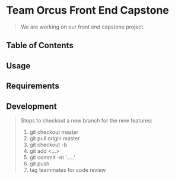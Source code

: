 # Team Orcus Front End Capstone
> We are working on our front end capstone project.

## Table of Contents
## Usage
## Requirements
## Development
> Steps to checkout a new branch for the new features:
> 1) git checkout master
> 2) git pull origin master
> 3) git checkout -b <branchName>
> 4) git add <...>
> 5) git commit -m '.....'
> 6) git push <remoteName> <branchName>
> 7) tag teammates for code review
